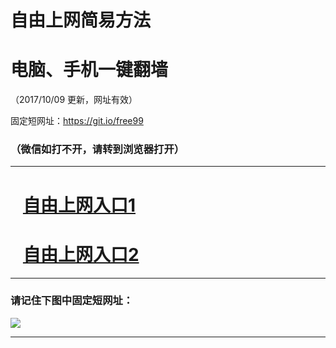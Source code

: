﻿# 自由上网简易方法

# 电脑、手机一键翻墙

（2017/10/09 更新，网址有效）

固定短网址：https://git.io/free99

### （微信如打不开，请转到浏览器打开）


***





# &nbsp;&nbsp; <a href="http://ft1360222579.fwq-tz-1001.info/fwqtz01.html?t=10090017475 " target="_blank">自由上网入口1</a>
# &nbsp;&nbsp; <a href="http://ft1428111354.fwq-tz-1002.info/fwqtz02.html?t=100900123006 " target="_blank">自由上网入口2</a>
***

### 请记住下图中固定短网址：

<img src="https://s3-us-west-2.amazonaws.com/fwq-1001/yjfq-20170905okok.png" /> 


***

